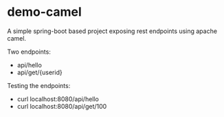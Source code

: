 # demo-camel

A simple spring-boot based project exposing rest endpoints using apache camel.

Two endpoints:
- api/hello
- api/get/{userid} 

Testing the endpoints:
- curl localhost:8080/api/hello
- curl localhost:8080/api/get/100